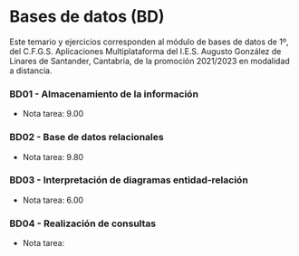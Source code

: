 # Bases de datos (BD)
Este temario y ejercicios corresponden al módulo de bases de datos de 1º, del C.F.G.S. Aplicaciones Multiplataforma del I.E.S. Augusto González de Linares de Santander, Cantabria, de la promoción 2021/2023 en modalidad a distancia.
### BD01 - Almacenamiento de la información
* Nota tarea: 9.00
### BD02 - Base de datos relacionales
* Nota tarea: 9.80
### BD03 - Interpretación de diagramas entidad-relación
* Nota tarea: 6.00
### BD04 - Realización de consultas
* Nota tarea: 
